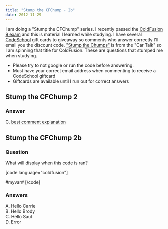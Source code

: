 ```yaml
---
title: "Stump the CFChump - 2b"
date: 2012-11-29
---
```


I am doing a "Stump the CFChump" series. I recently passed the [ColdFusion 9 exam](http://blogs.adobe.com/adc/2010/11/coldfusion-9-certification-exam-now-available.html) and this is material I learned while studying. I have several [CodeSchool](http://www.codeschool.com/) gift cards to giveaway so comments who answer correctly I'll email you the discount code. ["Stump the Chumps"](/www.cartalk.com/content/stump-chumps) is from the "Car Talk" so I am spinning that title for ColdFusion. These are questions that stumped me when studying.

- Please try to not google or run the code before answering.
- Must have your correct email address when commenting to receive a CodeSchool giftcard
- Giftcards are available until I run out for correct answers

## Stump the CFChump 2

### Answer

C. [best comment explanation](http://mikehenke.com/post.cfm/stump-the-cfchump-2#comment-C8826D08-6E8D-4B79-B41126E5E31624BE)

## Stump the CFChump 2b

### Question

What will display when this code is ran?

\[code language="coldfusion"\]

#myvar# \[/code\]

### Answers

A. Hello Carrie  
B. Hello Brody  
C. Hello Saul  
D. Error
